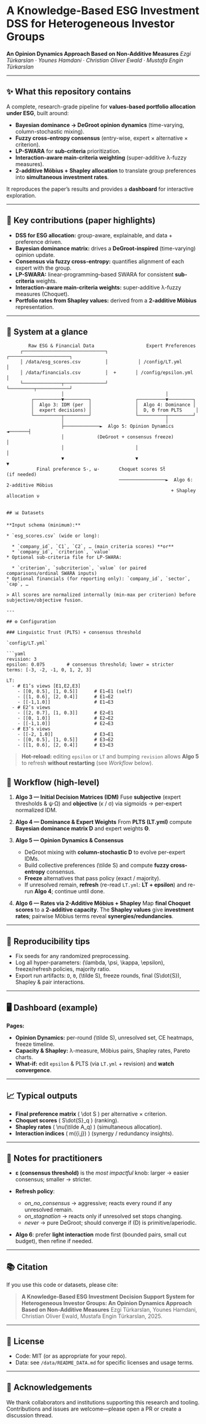 # A Knowledge-Based ESG Investment DSS for Heterogeneous Investor Groups

**An Opinion Dynamics Approach Based on Non-Additive Measures**
*Ezgi Türkarslan · Younes Hamdani · Christian Oliver Ewald · Mustafa Engin Türkarslan*

---

## ✨ What this repository contains

A complete, research-grade pipeline for **values-based portfolio allocation under ESG**, built around:

* **Bayesian dominance → DeGroot opinion dynamics** (time-varying, column-stochastic mixing).
* **Fuzzy cross-entropy consensus** (entry-wise, expert × alternative × criterion).
* **LP-SWARA** for **sub-criteria** prioritization.
* **Interaction-aware main-criteria weighting** (super-additive λ-fuzzy measures).
* **2-additive Möbius + Shapley allocation** to translate group preferences into **simultaneous investment rates**.

It reproduces the paper’s results and provides a **dashboard** for interactive exploration.

---

## 🔑 Key contributions (paper highlights)

* **DSS for ESG allocation:** group-aware, explainable, and data + preference driven.
* **Bayesian dominance matrix:** drives a **DeGroot-inspired** (time-varying) opinion update.
* **Consensus via fuzzy cross-entropy:** quantifies alignment of each expert with the group.
* **LP-SWARA:** linear-programming–based SWARA for consistent **sub-criteria** weights.
* **Interaction-aware main-criteria weights:** super-additive λ-fuzzy measures (Choquet).
* **Portfolio rates from Shapley values:** derived from a **2-additive Möbius** representation.

---

## 🧭 System at a glance

```
        Raw ESG & Financial Data                   Expert Preferences
     ┌──────────────────────────────┐           ┌──────────────────────┐
     │ /data/esg_scores.csv         │           │ /config/LT.yml       │
     │ /data/financials.csv         │  +       │ /config/epsilon.yml  │
     └──────────────┬───────────────┘           └─────────┬────────────┘
                    │                                     │
         ┌──────────▼─────────┐                ┌──────────▼─────────┐
         │  Algo 3: IDM (per  │                │  Algo 4: Dominance │
         │  expert decisions) │                │  D, Θ from PLTS     │
         └──────────┬─────────┘                └──────────┬─────────┘
                    │                                     │
                    ├─────────────►  Algo 5: Opinion Dynamics  ◄───────┤
                    │            (DeGroot + consensus freeze)          │
                    │                          │                       │
                    ▼                          ▼                       ▼
           Final preference S·, ω·       Choquet scores Sẗ            (if needed)
                                         ─────────────────►  Algo 6: 2-additive Möbius
                                                            + Shapley allocation ν


## 📊 Datasets

**Input schema (minimum):**

* `esg_scores.csv` (wide or long):

  * `company_id`, `C1`, `C2`, … (main criteria scores) **or**
  * `company_id`, `criterion`, `value`
* Optional sub-criteria file for LP-SWARA:

  * `criterion`, `subcriterion`, `value` (or paired comparisons/ordinal SWARA inputs)
* Optional financials (for reporting only): `company_id`, `sector`, `cap`, …

> All scores are normalized internally (min-max per criterion) before subjective/objective fusion.

---

## ⚙️ Configuration

### Linguistic Trust (PLTS) + consensus threshold

`config/LT.yml`

```yaml
revision: 3
epsilon: 0.075        # consensus threshold; lower = stricter
terms: [-3, -2, -1, 0, 1, 2, 3]

LT:
  - # E1’s views [E1,E2,E3]
    - [[0, 0.5], [1, 0.5]]      # E1→E1 (self)
    - [[1, 0.6], [2, 0.4]]      # E1→E2
    - [[-1,1.0]]                # E1→E3
  - # E2’s views
    - [[2, 0.7], [1, 0.3]]      # E2→E1
    - [[0, 1.0]]                # E2→E2
    - [[-1,1.0]]                # E2→E3
  - # E3’s views
    - [[-2, 1.0]]               # E3→E1
    - [[0, 0.5], [1, 0.5]]      # E3→E2
    - [[1, 0.6], [2, 0.4]]      # E3→E3
```

> **Hot-reload:** editing `epsilon` or `LT` and bumping `revision` allows **Algo 5** to refresh **without restarting** (see *Workflow* below).


## 🔄 Workflow (high-level)

1. **Algo 3 — Initial Decision Matrices (IDM)**
   Fuse **subjective** (expert thresholds & ψ·Ω) and **objective** (κ / σ) via sigmoids → per-expert normalized IDM.

2. **Algo 4 — Dominance & Expert Weights**
   From **PLTS (LT.yml)** compute **Bayesian dominance matrix D** and expert weights **Θ**.

3. **Algo 5 — Opinion Dynamics & Consensus**

   * DeGroot mixing with **column-stochastic D** to evolve per-expert IDMs.
   * Build collective preferences (\tilde S) and compute **fuzzy cross-entropy** consensus.
   * **Freeze** alternatives that pass policy (exact / majority).
   * If unresolved remain, **refresh** (re-read `LT.yml`: **LT + epsilon**) and re-run **Algo 4**; continue until done.

4. **Algo 6 — Rates via 2-Additive Möbius + Shapley**
   Map **final Choquet scores** to a **2-additive capacity**. The **Shapley values** give **investment rates**; pairwise Möbius terms reveal **synergies/redundancies**.

---

## 🧪 Reproducibility tips

* Fix seeds for any randomized preprocessing.
* Log all hyper-parameters: (\lambda, \psi, \kappa, \epsilon), freeze/refresh policies, majority ratio.
* Export run artifacts: `D`, `Θ`, (\tilde S), freeze rounds, final (S\dot{S}), Shapley & pair interactions.

---

## 🖥️ Dashboard (example)

**Pages:**

* **Opinion Dynamics:** per-round (\tilde S), unresolved set, CE heatmaps, freeze timeline.
* **Capacity & Shapley:** λ-measure, Möbius pairs, Shapley rates, Pareto charts.
* **What-if:** edit `epsilon` & PLTS (via `LT.yml` + revision) and **watch convergence**.

---

## 📈 Typical outputs

* **Final preference matrix** ( \dot S ) per alternative × criterion.
* **Choquet scores** ( S\dot{S}_q ) (ranking).
* **Shapley rates** ( \nu(\tilde A_q) ) (simultaneous allocation).
* **Interaction indices** ( m({i,j}) ) (synergy / redundancy insights).

---

## 🧩 Notes for practitioners

* **ε (consensus threshold)** is the *most impactful* knob: larger → easier consensus; smaller → stricter.
* **Refresh policy**:

  * *on_no_consensus* → aggressive; reacts every round if any unresolved remain.
  * *on_stagnation* → reacts only if unresolved set stops changing.
  * *never* → pure DeGroot; should converge if (D) is primitive/aperiodic.
* **Algo 6**: prefer **light interaction** mode first (bounded pairs, small cut budget), then refine if needed.

---

## 📚 Citation

If you use this code or datasets, please cite:

> **A Knowledge-Based ESG Investment Decision Support System for Heterogeneous Investor Groups: An Opinion Dynamics Approach Based on Non-Additive Measures**
> Ezgi Türkarslan, Younes Hamdani, Christian Oliver Ewald, Mustafa Engin Türkarslan, 2025.

---

## 📜 License

* Code: MIT (or as appropriate for your repo).
* Data: see `/data/README_DATA.md` for specific licenses and usage terms.

---

## 🙌 Acknowledgements

We thank collaborators and institutions supporting this research and tooling. Contributions and issues are welcome—please open a PR or create a discussion thread.


